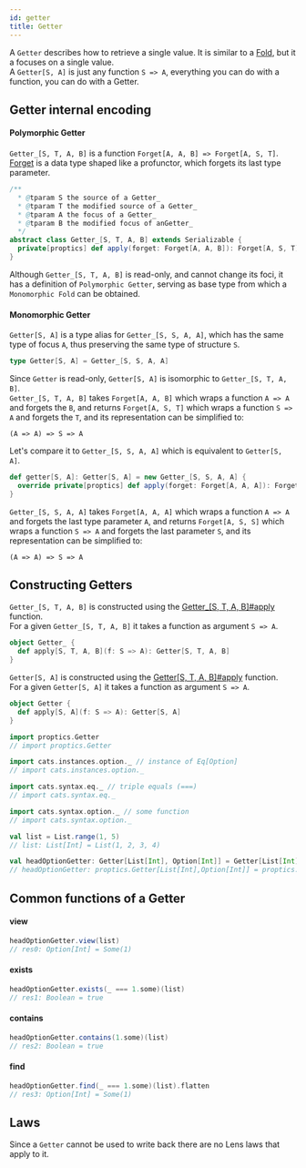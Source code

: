 ```yaml
---
id: getter
title: Getter
---
```


A `Getter` describes how to retrieve a single value. It is similar to a <a href="/Proptics/docs/optics/fold" target="_blank">Fold</a>, but it 
a focuses on a single value.<br/> A `Getter[S, A]` is just any function `S => A`, everything you can do with a function, you can do with a Getter.

## Getter internal encoding

#### Polymorphic Getter

`Getter_[S, T, A, B]` is a function `Forget[A, A, B] => Forget[A, S, T]`. [Forget](/Proptics/docs/data-types/forget) is a data type shaped like a profunctor, which forgets its last type parameter.

```scala
/**
  * @tparam S the source of a Getter_
  * @tparam T the modified source of a Getter_
  * @tparam A the focus of a Getter_
  * @tparam B the modified focus of anGetter_
  */
abstract class Getter_[S, T, A, B] extends Serializable {
  private[proptics] def apply(forget: Forget[A, A, B]): Forget[A, S, T]
}
```

Although `Getter_[S, T, A, B]` is read-only, and cannot change its foci, it has a definition of `Polymorphic Getter`, serving as
base type from which a `Monomorphic Fold` can be obtained.

#### Monomorphic Getter

`Getter[S, A]` is a type alias for `Getter_[S, S, A, A]`, which has the same type of focus `A`, thus preserving the same type of structure `S`.

```scala
type Getter[S, A] = Getter_[S, S, A, A]
``` 

Since `Getter` is read-only, `Getter[S, A]` is isomorphic to `Getter_[S, T, A, B]`.</br>
`Getter_[S, T, A, B]` takes `Forget[A, A, B]` which wraps a function `A => A` and  forgets the `B`, and returns `Forget[A, S, T]` 
 which wraps a function `S => A` and forgets the `T`,  and its representation can be simplified to:

```
(A => A) => S => A
```

Let's compare it to `Getter_[S, S, A, A]` which is equivalent to `Getter[S, A]`.</br> 

```scala
def getter[S, A]: Getter[S, A] = new Getter_[S, S, A, A] {
  override private[proptics] def apply(forget: Forget[A, A, A]): Forget[A, S, S]
}
```

`Getter_[S, S, A, A]` takes `Forget[A, A, A]` which wraps a function `A => A` and  forgets the last type parameter `A`, and returns `Forget[A, S, S]` which wraps a function `S => A` and forgets the last parameter `S`, 
and its representation can be simplified to:

```
(A => A) => S => A
```

## Constructing Getters

`Getter_[S, T, A, B]` is constructed using the [Getter_[S, T, A, B]#apply](/Proptics/api/proptics/Getter_$.html) function.</br>
For a given `Getter_[S, T, A, B]` it takes a function as argument `S => A`.

```scala
object Getter_ {
  def apply[S, T, A, B](f: S => A): Getter[S, T, A, B]
}
```

`Getter[S, A]` is constructed using the [Getter[S, T, A, B]#apply](/Proptics/api/proptics/Getter$.html) function.</br>
For a given `Getter[S, A]` it takes a function as argument `S => A`.


```scala
object Getter {
  def apply[S, A](f: S => A): Getter[S, A]
}
```

```scala
import proptics.Getter
// import proptics.Getter

import cats.instances.option._ // instance of Eq[Option]
// import cats.instances.option._ 

import cats.syntax.eq._ // triple equals (===)
// import cats.syntax.eq._

import cats.syntax.option._ // some function
// import cats.syntax.option._

val list = List.range(1, 5)
// list: List[Int] = List(1, 2, 3, 4)

val headOptionGetter: Getter[List[Int], Option[Int]] = Getter[List[Int], Option[Int]](_.headOption)
// headOptionGetter: proptics.Getter[List[Int],Option[Int]] = proptics.Getter_$$anon$10@32638083
```

## Common functions of a Getter

#### view
```scala
headOptionGetter.view(list)
// res0: Option[Int] = Some(1)
```

#### exists
```scala
headOptionGetter.exists(_ === 1.some)(list)
// res1: Boolean = true
```

#### contains
```scala
headOptionGetter.contains(1.some)(list)
// res2: Boolean = true
```

#### find

```scala
headOptionGetter.find(_ === 1.some)(list).flatten
// res3: Option[Int] = Some(1)
```

## Laws

Since a `Getter` cannot be used to write back there are no Lens laws that apply to it.
